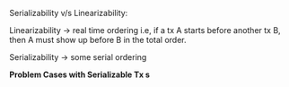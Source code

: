 Serializability v/s Linearizability:

Linearizability -> real time ordering i.e, if a tx A starts before another tx B, then A must show up before B in the total order.

Serializability -> some serial ordering

**Problem Cases with Serializable Tx s**

